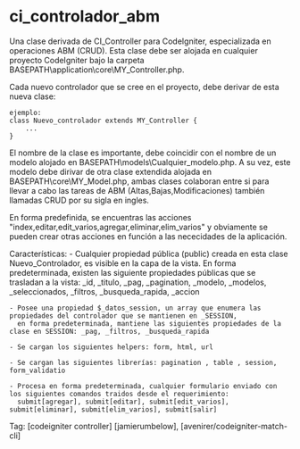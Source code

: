 # ci_controlador_abm
Una clase derivada de CI_Controller para CodeIgniter, especializada en operaciones ABM (CRUD). Esta clase debe ser alojada en cualquier  
proyecto CodeIgniter bajo la carpeta BASEPATH\application\core\MY_Controller.php.

Cada nuevo controlador que se cree en el proyecto, debe derivar de esta nueva clase:

    ejemplo: 
    class Nuevo_controlador extends MY_Controller {
        ...
    }

El nombre de la clase es importante, debe coincidir con el nombre de un modelo alojado en BASEPATH\models\Cualquier_modelo.php.
A su vez, este modelo debe dirivar de otra clase extendida alojada en BASEPATH\core\MY_Model.php, ambas clases colaboran entre si
para llevar a cabo las tareas de ABM (Altas,Bajas,Modificaciones) también llamadas CRUD por su sigla en ingles.

En forma predefinida, se encuentras las acciones "index,editar,edit_varios,agregar,eliminar,elim_varios" y obviamente se pueden crear
otras acciones en función a las nececidades de la aplicación.

Características:
    - Cualquier propiedad pública (public) creada en esta clase Nuevo_Controlador, es visible en la capa de la vista. En forma
      predeterminada, existen las siguiente propiedades públicas que se trasladan a la vista: _id, _titulo, _pag, _pagination, 
      _modelo, _modelos, _seleccionados, _filtros, _busqueda_rapida, _accion
      
    - Posee una propiedad $_datos_session, un array que enumera las propiedades del controlador que se mantienen en _SESSION, 
      en forma predeterminada, mantiene las siguientes propiedades de la clase en SESSION: _pag, _filtros, _busqueda_rapida
      
    - Se cargan los siguientes helpers: form, html, url
    
    - Se cargan las siguientes librerías: pagination , table , session, form_validatio

    - Procesa en forma predeterminada, cualquier formulario enviado con los siguientes comandos traidos desde el requerimiento:
      submit[agregar], submit[editar], submit[edit_varios], submit[eliminar], submit[elim_varios], submit[salir]

Tag: [codeigniter controller] 
[jamierumbelow], [avenirer/codeigniter-match-cli]

